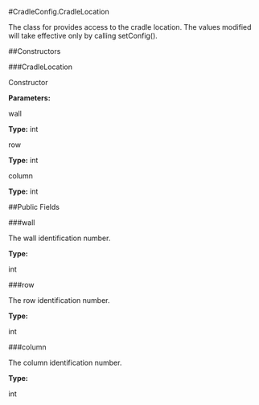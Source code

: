 #CradleConfig.CradleLocation

The class for provides access to the cradle location. 
 The values modified will take effective only by calling setConfig().

##Constructors

###CradleLocation

Constructor

**Parameters:**

wall



**Type:** int

row



**Type:** int

column



**Type:** int

##Public Fields

###wall

The wall identification number.

**Type:**

int

###row

The row identification number.

**Type:**

int

###column

The column identification number.

**Type:**

int

